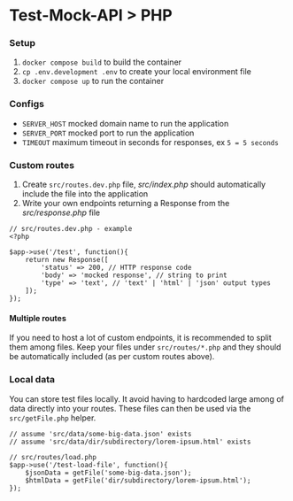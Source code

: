 # Test-Mock-API > PHP

### Setup

1. `docker compose build` to build the container
2. `cp .env.development .env` to create your local environment file
3. `docker compose up` to run the container

### Configs

- `SERVER_HOST` mocked domain name to run the application
- `SERVER_PORT` mocked port to run the application
- `TIMEOUT` maximum timeout in seconds for responses, ex `5 = 5 seconds`

### Custom routes

1. Create `src/routes.dev.php` file, _src/index.php_ should automatically include the file into the application
2. Write your own endpoints returning a Response from the _src/response.php_ file

```
// src/routes.dev.php - example
<?php

$app->use('/test', function(){
    return new Response([
        'status' => 200, // HTTP response code
        'body' => 'mocked response', // string to print
        'type' => 'text', // 'text' | 'html' | 'json' output types
    ]);
});

```

#### Multiple routes

If you need to host a lot of custom endpoints, it is recommended to split them among files. Keep your files under `src/routes/*.php` and they should be automatically included (as per custom routes above).

### Local data

You can store test files locally. It avoid having to hardcoded large among of data directly into your routes. These files can then be used via the `src/getFile.php` helper.

```
// assume 'src/data/some-big-data.json' exists
// assume 'src/data/dir/subdirectory/lorem-ipsum.html' exists

// src/routes/load.php
$app->use('/test-load-file', function(){
    $jsonData = getFile('some-big-data.json');
    $htmlData = getFile('dir/subdirectory/lorem-ipsum.html');
});
```
